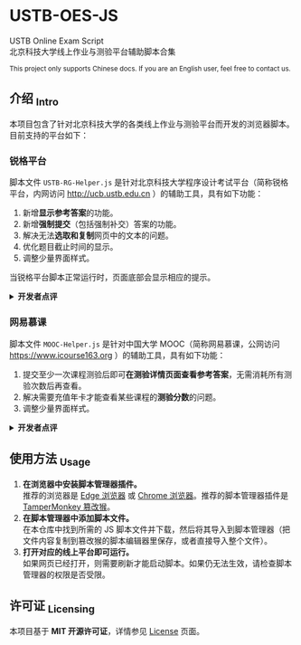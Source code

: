 USTB-OES-JS
==========
USTB Online Exam Script  
北京科技大学线上作业与测验平台辅助脚本合集

<sup> This project only supports Chinese docs. If you are an English user, feel free to contact us. </sup>

## 介绍 <sub>Intro</sub>
本项目包含了针对北京科技大学的各类线上作业与测验平台而开发的浏览器脚本。目前支持的平台如下：

### 锐格平台
脚本文件 `USTB-RG-Helper.js` 是针对北京科技大学程序设计考试平台（简称锐格平台，内网访问 http://ucb.ustb.edu.cn ）的辅助工具，具有如下功能：

1. 新增**显示参考答案**的功能。
2. 新增**强制提交**（包括强制补交）答案的功能。
3. 解决无法**选取和复制**网页中的文本的问题。
4. 优化题目截止时间的显示。
5. 调整少量界面样式。

当锐格平台脚本正常运行时，页面底部会显示相应的提示。

<details>
<summary><b>开发者点评</b></summary>
锐格平台，前端设计非常陈旧，而且提交答案和查看答案等业务逻辑都只有前端检测，根本没有后端检测，漏洞和错误层出不穷。很轻易地，我们就能实现仿造请求等越权操作。
</details>

### 网易慕课
脚本文件 `MOOC-Helper.js` 是针对中国大学 MOOC（简称网易慕课，公网访问 https://www.icourse163.org ）的辅助工具，具有如下功能：

1. 提交至少一次课程测验后即可**在测验详情页面查看参考答案**，无需消耗所有测验次数后再查看。
2. 解决需要充值年卡才能查看某些课程的**测验分数**的问题。
3. 调整少量界面样式。

<details>
<summary><b>开发者点评</b></summary>
网易慕课，充斥着各类诱导消费和广告，里里外外都是资本和垄断的味道。身为大公司，网易在 API 请求中的数据抹除做得非常完善。而我们的脚本利用了 API 请求中的鲜有的冗余字段来将不可查看的答案变得可见。
</details>

## 使用方法 <sub>Usage</sub>
1. **在浏览器中安装脚本管理器插件。**  
   推荐的浏览器是 [Edge 浏览器](https://www.microsoft.com/zh-cn/edge/download) 或 [Chrome 浏览器](https://www.google.cn/chrome/index.html)。推荐的脚本管理器插件是 [TamperMonkey 篡改猴](https://www.tampermonkey.net/)。
2. **在脚本管理器中添加脚本文件。**  
   在本仓库中找到所需的 JS 脚本文件并下载，然后将其导入到脚本管理器（把文件内容复制到篡改猴的脚本编辑器里保存，或者直接导入整个文件）。
3. **打开对应的线上平台即可运行。**  
   如果网页已经打开，则需要刷新才能启动脚本。如果仍无法生效，请检查脚本管理器的权限是否受限。

## 许可证 <sub>Licensing</sub>
本项目基于 **MIT 开源许可证**，详情参见 [License](https://github.com/isHarryh/USTB-OES-JS/blob/main/LICENSE) 页面。

